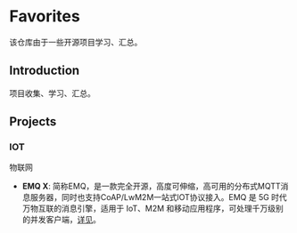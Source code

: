 # Favorites

该仓库由于一些开源项目学习、汇总。

## Introduction

项目收集、学习、汇总。

## Projects

### lOT

物联网
- **EMQ X**: 简称EMQ，是一款完全开源，高度可伸缩，高可用的分布式MQTT消息服务器，同时也支持CoAP/LwM2M一站式lOT协议接入。EMQ 是 5G 时代万物互联的消息引擎，适用于 IoT、M2M 和移动应用程序，可处理千万级别的并发客户端，[详见](lOT/emqx/README.md)。